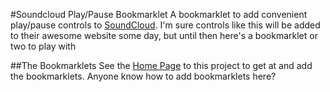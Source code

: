 #Soundcloud Play/Pause Bookmarklet
A bookmarklet to add convenient play/pause controls to [SoundCloud](http://soundcloud.com). I'm sure controls like this will be added to their awesome website some day, but until then here's a bookmarklet or two to play with

##The Bookmarklets
See the [Home Page](http://www.dave-smith.info/soundcloud-playpause-bookmarklet/1/) to this project to get at and add the bookmarklets. Anyone know how to add bookmarklets here?
